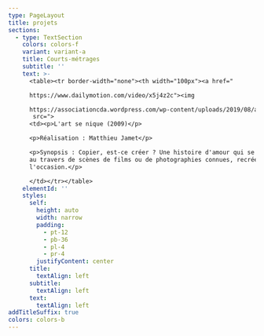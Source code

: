```yaml
---
type: PageLayout
title: projets
sections:
  - type: TextSection
    colors: colors-f
    variant: variant-a
    title: Courts-métrages
    subtitle: ''
    text: >-
      <table><tr border-width="none"><th width="100px"><a href="

      https://www.dailymotion.com/video/x5j4z2c"><img

      https://associationcda.wordpress.com/wp-content/uploads/2019/08/artsenique01-1817097966-e1722580693716.jpg?w=300"></a></th
       src=">
      <td><p>L'art se nique (2009)</p>

      <p>Réalisation : Matthieu Jamet</p>

      <p>Synopsis : Copier, est-ce créer ? Une histoire d'amour qui se raconte
      au travers de scènes de films ou de photographies connues, recréées pour
      l'occasion.</p>

      </td></tr></table>
    elementId: ''
    styles:
      self:
        height: auto
        width: narrow
        padding:
          - pt-12
          - pb-36
          - pl-4
          - pr-4
        justifyContent: center
      title:
        textAlign: left
      subtitle:
        textAlign: left
      text:
        textAlign: left
addTitleSuffix: true
colors: colors-b
---
```

